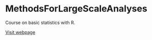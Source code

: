 # MethodsForLargeScaleAnalyses
Course on basic statistics with R.

 <a href="https://camilo-mora.github.io/GEO380/">Visit webpage </a>
